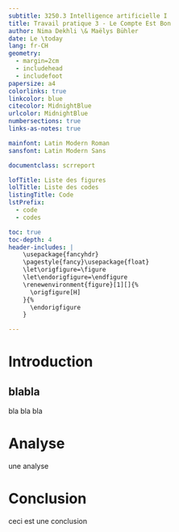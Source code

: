 ```yaml
---
subtitle: 3250.3 Intelligence artificielle I
title: Travail pratique 3 - Le Compte Est Bon
author: Nima Dekhli \& Maëlys Bühler
date: Le \today
lang: fr-CH
geometry: 
  - margin=2cm
  - includehead
  - includefoot
papersize: a4
colorlinks: true
linkcolor: blue
citecolor: MidnightBlue
urlcolor: MidnightBlue
numbersections: true
links-as-notes: true

mainfont: Latin Modern Roman
sansfont: Latin Modern Sans

documentclass: scrreport

lofTitle: Liste des figures
lolTitle: Liste des codes
listingTitle: Code
lstPrefix: 
  - code
  - codes

toc: true
toc-depth: 4
header-includes: |
    \usepackage{fancyhdr}
    \pagestyle{fancy}\usepackage{float}
    \let\origfigure=\figure
    \let\endorigfigure=\endfigure
    \renewenvironment{figure}[1][]{%
      \origfigure[H]
    }{%
      \endorigfigure
    }

---
```


# Introduction

## blabla

bla bla bla

# Analyse

une analyse

# Conclusion

ceci est une conclusion
